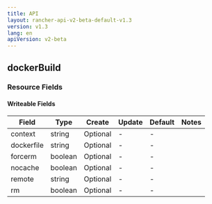 ```yaml
---
title: API
layout: rancher-api-v2-beta-default-v1.3
version: v1.3
lang: en
apiVersion: v2-beta
---
```


## dockerBuild



### Resource Fields

#### Writeable Fields

Field | Type | Create | Update | Default | Notes
---|---|---|---|---|---
context | string | Optional | - | - | 
dockerfile | string | Optional | - | - | 
forcerm | boolean | Optional | - | - | 
nocache | boolean | Optional | - | - | 
remote | string | Optional | - | - | 
rm | boolean | Optional | - | - | 



<br>

